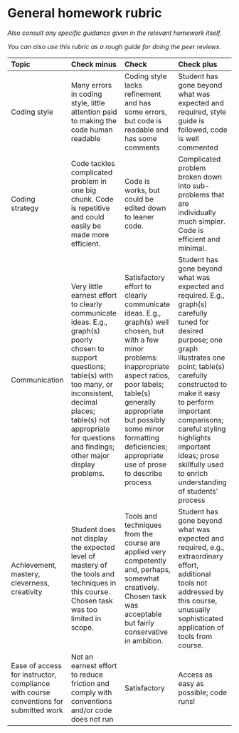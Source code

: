 # General homework rubric

*Also consult any specific guidance given in the relevant homework itself.*

*You can also use this rubric as a rough guide for doing the peer reviews.*

| Topic                                                                                | Check minus                                                                                                                                                                                                                                             | Check                                                                                                                                                                                                                                                                               | Check plus                                                                                                                                                                                                                                                                                                                                   |
|:-------------------------------------------------------------------------------------|:--------------------------------------------------------------------------------------------------------------------------------------------------------------------------------------------------------------------------------------------------------|:------------------------------------------------------------------------------------------------------------------------------------------------------------------------------------------------------------------------------------------------------------------------------------|:---------------------------------------------------------------------------------------------------------------------------------------------------------------------------------------------------------------------------------------------------------------------------------------------------------------------------------------------|
| Coding style                                                                         | Many errors in coding style, little attention paid to making the code human readable                                                                                                                                                                    | Coding style lacks refinement and has some errors, but code is readable and has some comments                                                                                                                                                                                       | Student has gone beyond what was expected and required, style guide is followed, code is well commented                                                                                                                                                                                                                                      |
| Coding strategy                                                                      | Code tackles complicated problem in one big chunk. Code is repetitive and could easily be made more efficient.                                                                                                                                          | Code is works, but could be edited down to leaner code.                                                                                                                                                                                                                             | Complicated problem broken down into sub-problems that are individually much simpler. Code is efficient and minimal.                                                                                                                                                                                                                         |
| Communication                                                                        | Very little earnest effort to clearly communicate ideas. E.g., graph(s) poorly chosen to support questions; table(s) with too many, or inconsistent, decimal places; table(s) not appropriate for questions and findings; other major display problems. | Satisfactory effort to clearly communicate ideas. E.g., graph(s) well chosen, but with a few minor problems: inappropriate aspect ratios, poor labels; table(s) generally appropriate but possibly some minor formatting deficiencies; appropriate use of prose to describe process | Student has gone beyond what was expected and required. E.g., graph(s) carefully tuned for desired purpose; one graph illustrates one point; table(s) carefully constructed to make it easy to perform important comparisons; careful styling highlights important ideas; prose skillfully used to enrich understanding of students' process |
| Achievement, mastery, cleverness, creativity                                         | Student does not display the expected level of mastery of the tools and techniques in this course. Chosen task was too limited in scope.                                                                                                                | Tools and techniques from the course are applied very competently and, perhaps, somewhat creatively. Chosen task was acceptable but fairly conservative in ambition.                                                                                                                | Student has gone beyond what was expected and required, e.g., extraordinary effort, additional tools not addressed by this course, unusually sophisticated application of tools from course.                                                                                                                                                 |
| Ease of access for instructor, compliance with course conventions for submitted work | Not an earnest effort to reduce friction and comply with conventions and/or code does not run                                                                                                                                                           | Satisfactory                                                                                                                                                                                                                                                                        | Access as easy as possible; code runs!                                                                                                                                                                                                                                                                                                       |
